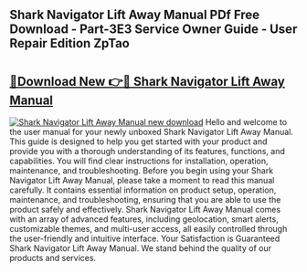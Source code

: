 ## Shark Navigator Lift Away Manual PDf Free Download - Part-3E3 Service Owner Guide - User Repair Edition ZpTao

# <h2><a href="http://bc19841.oget.top/?id=Shark+Navigator+Lift+Away+Manual">🔗Download New 👉🔴 Shark Navigator Lift Away Manual</a></h2>

[![Shark Navigator Lift Away Manual new download](https://i.imgur.com/5g1atiW.png)](http://bc19841.oget.top/?id=Shark+Navigator+Lift+Away+Manual)
Hello and welcome to the user manual for your newly unboxed Shark Navigator Lift Away Manual. This guide is designed to help you get started with your product and provide you with a thorough understanding of its features, functions, and capabilities. You will find clear instructions for installation, operation, maintenance, and troubleshooting. Before you begin using your Shark Navigator Lift Away Manual, please take a moment to read this manual carefully. It contains essential information on product setup, operation, maintenance, and troubleshooting, ensuring that you are able to use the product safely and effectively. Shark Navigator Lift Away Manual comes with an array of advanced features, including geolocation, smart alerts, customizable themes, and multi-user access, all easily controlled through the user-friendly and intuitive interface. Your Satisfaction is Guaranteed Shark Navigator Lift Away Manual. We stand behind the quality of our products and services.
